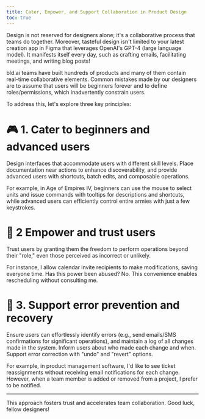 ```yaml
---
title: Cater, Empower, and Support Collaboration in Product Design
toc: true
---
```


Design is not reserved for designers alone; it's a collaborative process that teams do together. Moreover, tasteful design isn't limited to your latest creation app in Figma that leverages OpenAI's GPT-4 (large language model). It manifests itself every day, such as crafting emails, facilitating meetings, and writing blog posts!

bld.ai teams have built hundreds of products and many of them contain real-time collaborative elements. Common mistakes made by our designers are to assume that users will be beginners forever and to define roles/permissions, which inadvertently constrain users.

To address this, let's explore three key principles:

# 🎮 1. Cater to beginners and advanced users

Design interfaces that accommodate users with different skill levels.
Place documentation near actions to enhance discoverability, and provide advanced users with shortcuts, batch edits, and composable operations.

For example, in Age of Empires IV, beginners can use the mouse to select units and issue commands with tooltips for descriptions and shortcuts, while advanced users can efficiently control entire armies with just a few keystrokes.

# 🚀 2 Empower and trust users

Trust users by granting them the freedom to perform operations beyond their "role," even those perceived as incorrect or unlikely.

For instance, I allow calendar invite recipients to make modifications, saving everyone time. Has this power been abused? No. This convenience enables rescheduling without consulting me.

# 🔧 3. Support error prevention and recovery

Ensure users can effortlessly identify errors (e.g., send emails/SMS confirmations for significant operations), and maintain a log of all changes made in the system.
Inform users about who made each change and when.
Support error correction with "undo" and "revert" options.

For example, in product management software, I'd like to see ticket reassignments without receiving email notifications for each change.
However, when a team member is added or removed from a project, I prefer to be notified.

---

This approach fosters trust and accelerates team collaboration. Good luck, fellow designers!
